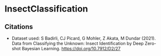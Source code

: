 # InsectClassification

## Citations

- Dataset used: S Badirli, CJ Picard, G Mohler, Z Akata, M Dundar (2021). Data from Classifying the Unknown: Insect Identification by Deep Zero-shot Bayesian Learning. https://doi.org/10.7912/D2/27
